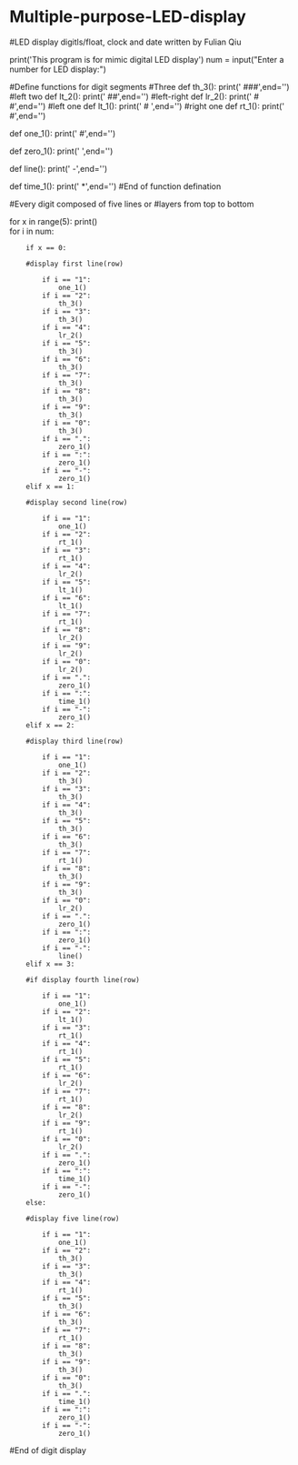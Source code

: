 # Multiple-purpose-LED-display
#LED display digitls/float, clock and date written by Fulian Qiu

print('This program is for mimic digital LED display')
num = input("Enter a number for LED display:")

#Define functions for digit segments
#Three
def th_3():
    print(' ###',end='')
#left two
def lt_2():
    print(' ##',end='')
#left-right
def lr_2():
    print(' # #',end='')
#left one 
def lt_1():
    print(' #  ',end='')
#right one
def rt_1():
    print('   #',end='')
    
def one_1():
    print(' #',end='')
    
def zero_1():
    print('  ',end='')

def line():
    print(' -',end='')
    
def time_1():
    print(' *',end='')
#End of function defination
    
#Every digit composed of five lines or
#layers from top to bottom
    
for x in range(5):
    print()     
    for i in num:

        if x == 0:
            
        #display first line(row)

            if i == "1":
                one_1()
            if i == "2":
                th_3()
            if i == "3":
                th_3()
            if i == "4":
                lr_2()
            if i == "5":
                th_3()
            if i == "6":
                th_3()
            if i == "7":
                th_3()
            if i == "8":
                th_3()
            if i == "9":
                th_3()
            if i == "0":
                th_3()
            if i == ".":
                zero_1()
            if i == ":":
                zero_1()
            if i == "-":
                zero_1()  
        elif x == 1:
            
        #display second line(row)
            
            if i == "1":
                one_1()
            if i == "2":
                rt_1()
            if i == "3":
                rt_1()
            if i == "4":
                lr_2()
            if i == "5":
                lt_1()
            if i == "6":
                lt_1()
            if i == "7":
                rt_1()
            if i == "8":
                lr_2()
            if i == "9":
                lr_2()
            if i == "0":
                lr_2()
            if i == ".":
                zero_1()                
            if i == ":":
                time_1()
            if i == "-":
                zero_1()                      
        elif x == 2:
                
        #display third line(row)
            
            if i == "1":
                one_1()
            if i == "2":
                th_3()
            if i == "3":
                th_3()
            if i == "4":
                th_3()
            if i == "5":
                th_3()
            if i == "6":
                th_3()
            if i == "7":
                rt_1()
            if i == "8":
                th_3()
            if i == "9":
                th_3()
            if i == "0":
                lr_2()
            if i == ".":
                zero_1()
            if i == ":":
                zero_1()
            if i == "-":
                line()
        elif x == 3:

        #if display fourth line(row)
            
            if i == "1":
                one_1() 
            if i == "2":
                lt_1()
            if i == "3":
                rt_1()
            if i == "4":
                rt_1()
            if i == "5":
                rt_1()
            if i == "6":
                lr_2()
            if i == "7":
                rt_1()
            if i == "8":
                lr_2()
            if i == "9":
                rt_1()
            if i == "0":
                lr_2()
            if i == ".":
                zero_1()
            if i == ":":
                time_1()
            if i == "-":
                zero_1()  
        else:
            
        #display five line(row)
            
            if i == "1":
                one_1() 
            if i == "2":
                th_3()
            if i == "3":
                th_3()
            if i == "4":
                rt_1()
            if i == "5":
                th_3()
            if i == "6":
                th_3()
            if i == "7":
                rt_1()
            if i == "8":
                th_3()
            if i == "9":
                th_3()
            if i == "0":
                th_3()                
            if i == ".":
                time_1()
            if i == ":":
                zero_1()
            if i == "-":
                zero_1()  
#End of digit display
